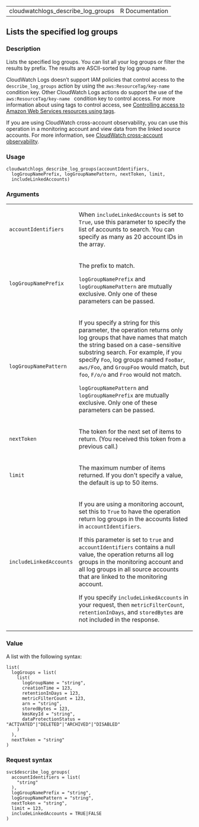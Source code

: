 <table style="width: 100%;">
<tbody>
<tr class="odd">
<td>cloudwatchlogs_describe_log_groups</td>
<td style="text-align: right;">R Documentation</td>
</tr>
</tbody>
</table>

## Lists the specified log groups

### Description

Lists the specified log groups. You can list all your log groups or
filter the results by prefix. The results are ASCII-sorted by log group
name.

CloudWatch Logs doesn’t support IAM policies that control access to the
`describe_log_groups` action by using the `aws:ResourceTag/key-name `
condition key. Other CloudWatch Logs actions do support the use of the
`aws:ResourceTag/key-name ` condition key to control access. For more
information about using tags to control access, see [Controlling access
to Amazon Web Services resources using
tags](https://docs.aws.amazon.com/IAM/latest/UserGuide/access_tags.html).

If you are using CloudWatch cross-account observability, you can use
this operation in a monitoring account and view data from the linked
source accounts. For more information, see [CloudWatch cross-account
observability](https://docs.aws.amazon.com/AmazonCloudWatch/latest/monitoring/CloudWatch-Unified-Cross-Account.html).

### Usage

    cloudwatchlogs_describe_log_groups(accountIdentifiers,
      logGroupNamePrefix, logGroupNamePattern, nextToken, limit,
      includeLinkedAccounts)

### Arguments

<table>
<colgroup>
<col style="width: 35%" />
<col style="width: 65%" />
</colgroup>
<tbody>
<tr class="odd">
<td><code
id="cloudwatchlogs_describe_log_groups_:_accountIdentifiers">accountIdentifiers</code></td>
<td><p>When <code>includeLinkedAccounts</code> is set to
<code>True</code>, use this parameter to specify the list of accounts to
search. You can specify as many as 20 account IDs in the array.</p></td>
</tr>
<tr class="even">
<td><code
id="cloudwatchlogs_describe_log_groups_:_logGroupNamePrefix">logGroupNamePrefix</code></td>
<td><p>The prefix to match.</p>
<p><code>logGroupNamePrefix</code> and <code>logGroupNamePattern</code>
are mutually exclusive. Only one of these parameters can be
passed.</p></td>
</tr>
<tr class="odd">
<td><code
id="cloudwatchlogs_describe_log_groups_:_logGroupNamePattern">logGroupNamePattern</code></td>
<td><p>If you specify a string for this parameter, the operation returns
only log groups that have names that match the string based on a
case-sensitive substring search. For example, if you specify
<code>Foo</code>, log groups named <code>FooBar</code>,
<code>aws/Foo</code>, and <code>GroupFoo</code> would match, but
<code>foo</code>, <code>F/o/o</code> and <code>Froo</code> would not
match.</p>
<p><code>logGroupNamePattern</code> and <code>logGroupNamePrefix</code>
are mutually exclusive. Only one of these parameters can be
passed.</p></td>
</tr>
<tr class="even">
<td><code
id="cloudwatchlogs_describe_log_groups_:_nextToken">nextToken</code></td>
<td><p>The token for the next set of items to return. (You received this
token from a previous call.)</p></td>
</tr>
<tr class="odd">
<td><code
id="cloudwatchlogs_describe_log_groups_:_limit">limit</code></td>
<td><p>The maximum number of items returned. If you don't specify a
value, the default is up to 50 items.</p></td>
</tr>
<tr class="even">
<td><code
id="cloudwatchlogs_describe_log_groups_:_includeLinkedAccounts">includeLinkedAccounts</code></td>
<td><p>If you are using a monitoring account, set this to
<code>True</code> to have the operation return log groups in the
accounts listed in <code>accountIdentifiers</code>.</p>
<p>If this parameter is set to <code>true</code> and
<code>accountIdentifiers</code> contains a null value, the operation
returns all log groups in the monitoring account and all log groups in
all source accounts that are linked to the monitoring account.</p>
<p>If you specify <code>includeLinkedAccounts</code> in your request,
then <code>metricFilterCount</code>, <code>retentionInDays</code>, and
<code>storedBytes</code> are not included in the response.</p></td>
</tr>
</tbody>
</table>

### Value

A list with the following syntax:

    list(
      logGroups = list(
        list(
          logGroupName = "string",
          creationTime = 123,
          retentionInDays = 123,
          metricFilterCount = 123,
          arn = "string",
          storedBytes = 123,
          kmsKeyId = "string",
          dataProtectionStatus = "ACTIVATED"|"DELETED"|"ARCHIVED"|"DISABLED"
        )
      ),
      nextToken = "string"
    )

### Request syntax

    svc$describe_log_groups(
      accountIdentifiers = list(
        "string"
      ),
      logGroupNamePrefix = "string",
      logGroupNamePattern = "string",
      nextToken = "string",
      limit = 123,
      includeLinkedAccounts = TRUE|FALSE
    )
